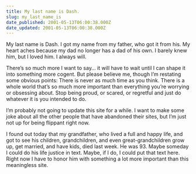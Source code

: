 ```yaml
---
title: My last name is Dash.
slug: my_last_name_is
date_published: 2001-05-13T06:00:38.000Z
date_updated: 2001-05-13T06:00:38.000Z
---
```


My last name is Dash. I got my name from my father, who got it from his. My heart aches because my dad no longer has a dad of his own. I barely knew him, but I loved him. I always will.

There’s so much more I want to say… it will have to wait until I can shape it into something more cogent. But please believe me, though I’m restating some obvious points: There is never as much time as you think. There is a whole world that’s so much more important than everything you’re worrying or obsessing about. Stop being proud, or scared, or regretful and just do whatever it is you intended to do.

I’m probably not going to update this site for a while. I want to make some joke about all the other people that have abandoned their sites, but I’m just not up for being flippant right now.

I found out today that my grandfather, who lived a full and happy life, and got to see his children, grandchildren, and even great-grandchildren grow up, get married, and have kids, died last week. He was 93. Maybe someday I could do his life justice in text. Maybe, if I do, I could put that text here. Right now I have to honor him with something a lot more important than this meaningless site.

